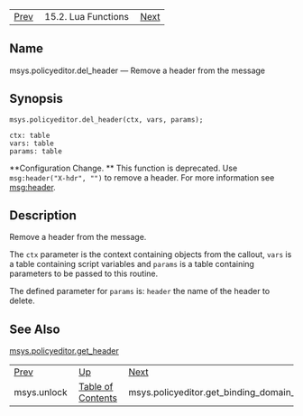|     |     |     |
| --- | --- | --- |
| [Prev](lua.ref.msys.unlock)  | 15.2. Lua Functions |  [Next](lua.ref.msys.policyeditor.get_binding_domain_failure_rate.php) |

<a name="lua.ref.msys.policyeditor.del_header"></a>
## Name

msys.policyeditor.del_header — Remove a header from the message

<a name="idp24834592"></a>
## Synopsis

`msys.policyeditor.del_header(ctx, vars, params);`

```
ctx: table
vars: table
params: table
```

**Configuration Change. ** This function is deprecated. Use `msg:header("X-hdr", "")` to remove a header. For more information see [msg:header](lua.ref.header "msg:header").

<a name="idp24839888"></a>
## Description

Remove a header from the message.

The `ctx` parameter is the context containing objects from the callout, `vars` is a table containing script variables and `params` is a table containing parameters to be passed to this routine.

The defined parameter for `params` is: `header` the name of the header to delete.

<a name="idp24844736"></a>
## See Also

[msys.policyeditor.get_header](lua.ref.msys.policyeditor.get_header "msys.policyeditor.get_header")

|     |     |     |
| --- | --- | --- |
| [Prev](lua.ref.msys.unlock)  | [Up](lua.function.details.php) |  [Next](lua.ref.msys.policyeditor.get_binding_domain_failure_rate.php) |
| msys.unlock  | [Table of Contents](index) |  msys.policyeditor.get_binding_domain_failure_rate |
